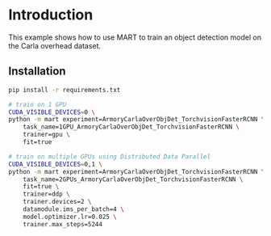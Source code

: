 # Introduction

This example shows how to use MART to train an object detection model on the Carla overhead dataset.

## Installation

```bash
pip install -r requirements.txt
```

```bash
# train on 1 GPU
CUDA_VISIBLE_DEVICES=0 \
python -m mart experiment=ArmoryCarlaOverObjDet_TorchvisionFasterRCNN \
	task_name=1GPU_ArmoryCarlaOverObjDet_TorchvisionFasterRCNN \
	trainer=gpu \
	fit=true

# train on multiple GPUs using Distributed Data Parallel
CUDA_VISIBLE_DEVICES=0,1 \
python -m mart experiment=ArmoryCarlaOverObjDet_TorchvisionFasterRCNN \
	task_name=2GPUs_ArmoryCarlaOverObjDet_TorchvisionFasterRCNN \
	fit=true \
	trainer=ddp \
	trainer.devices=2 \
	datamodule.ims_per_batch=4 \
	model.optimizer.lr=0.025 \
	trainer.max_steps=5244
```
